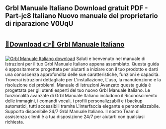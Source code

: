 ## Grbl Manuale Italiano Download gratuit PDF - Part-jc8 Italiano Nuovo manuale del proprietario di riparazione V0UqU

# <h2><a href="http://dfa5j5.blite.top/?on=Grbl+Manuale+Italiano">🔗Download 👉🔴 Grbl Manuale Italiano</a></h2>

[![Grbl Manuale Italiano download](https://i.imgur.com/lujVjoI.png)](http://dfa5j5.blite.top/?on=Grbl+Manuale+Italiano)
Saluti e benvenuto nel manuale di Istruzioni per il tuo Grbl Manuale Italiano appena assemblato. Questa guida è appositamente progettata per aiutarti a iniziare con il tuo prodotto e darti una conoscenza approfondita delle sue caratteristiche, funzioni e capacità. Troverai istruzioni dettagliate per L'installazione, L'uso, la manutenzione e la risoluzione dei problemi. Manuale di istruzioni Avanzato questa guida è progettata per gli utenti esperti del tuo nuovo Grbl Manuale Italiano. Le funzionalità avanzate di Grbl Manuale Italiano includono il Riconoscimento delle immagini, i comandi vocali, i profili personalizzabili e i backup automatici, tutti accessibili tramite L'interfaccia elegante e personalizzabile. Supporto disponibile 24/7 Grbl Manuale Italiano. Il nostro Team di assistenza clienti è a tua disposizione 24/7 per aiutarti con qualsiasi richiesta.
